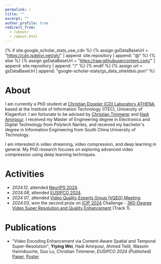 ```yaml
---
permalink: /
title: ""
excerpt: ""
author_profile: true
redirect_from: 
  - /about/
  - /about.html
---
```


{% if site.google_scholar_stats_use_cdn %}
{% assign gsDataBaseUrl = "https://cdn.jsdelivr.net/gh/" | append: site.repository | append: "@" %}
{% else %}
{% assign gsDataBaseUrl = "https://raw.githubusercontent.com/" | append: site.repository | append: "/" %}
{% endif %}
{% assign url = gsDataBaseUrl | append: "google-scholar-stats/gs_data_shieldsio.json" %}

<span class='anchor' id='about-me'></span>

# About
I am currently a PhD student at [Christian Doppler (CD) Laboratory ATHENA](https://athena.itec.aau.at/), based at the Institute of Information Technology (ITEC), University of Klagenfurt. I am fortunate to be advised by [Christian Timmerer](https://multimediacommunication.blogspot.com/p/about.html) and [Hadi Amirpour](https://hadiamirpour.github.io/index.html). I received my Master of Engineering degree in Electronics and Digital Technology from Polytech Nantes, and received my bachelor's degree in Information Engineering from South China University of Technology.

I am interested in video streaming, video compression, and deep learning in general. My PhD research focuses on exploring advanced video compression using deep learning techniques. 

# Activities
- *2024.12*, attended [NeurIPS 2024](https://neurips.cc/).
- *2024.08*, attended [EUSIPCO 2024](https://eusipcolyon.sciencesconf.org/).
- *2024 07*, attended [Video Quality Experts Group (VQEG) Meeting](https://records.sigmm.org/2024/12/16/vqeg-column-vqeg-meeting-july-2024/).
- *2024.03*, won the second prize on [ICIP 2024](https://2024.ieeeicip.org/) Challenge - [360-Degree Video Super Resolution and Quality Enhancement](https://www.icip24-video360sr.ae/home) (Track 1).
  
# Publications 

- "Video Encoding Enhancement via Content-Aware Spatial and Temporal Super-Resolution",
  **Yiying Wei**, Hadi Amirpour, Ahmed Telili, Wassim Hamidouche, Guo Lu, Christian Timmerer, *EUSIPCO 2024* *(Published)*  [Paper](https://ieeexplore.ieee.org/stamp/stamp.jsp?arnumber=10714942), [Poster]()
